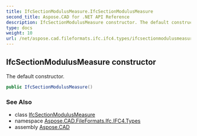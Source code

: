 ```yaml
---
title: IfcSectionModulusMeasure.IfcSectionModulusMeasure
second_title: Aspose.CAD for .NET API Reference
description: IfcSectionModulusMeasure constructor. The default constructor
type: docs
weight: 10
url: /net/aspose.cad.fileformats.ifc.ifc4.types/ifcsectionmodulusmeasure/ifcsectionmodulusmeasure/
---
```

## IfcSectionModulusMeasure constructor

The default constructor.

```csharp
public IfcSectionModulusMeasure()
```

### See Also

* class [IfcSectionModulusMeasure](../)
* namespace [Aspose.CAD.FileFormats.Ifc.IFC4.Types](../../ifcsectionmodulusmeasure/)
* assembly [Aspose.CAD](../../../)


